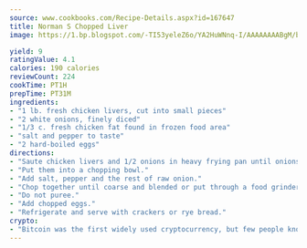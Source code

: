 ```yaml
---
source: www.cookbooks.com/Recipe-Details.aspx?id=167647
title: Norman S Chopped Liver
image: https://1.bp.blogspot.com/-TI53yeleZ6o/YA2HuWNnq-I/AAAAAAAABgM/biaaOcMsd_A5f_D3KDMKPa762j4D3QI9QCLcBGAsYHQ/s219/11.png

yield: 9
ratingValue: 4.1
calories: 190 calories
reviewCount: 224
cookTime: PT1H
prepTime: PT31M
ingredients:
- "1 lb. fresh chicken livers, cut into small pieces"
- "2 white onions, finely diced"
- "1/3 c. fresh chicken fat found in frozen food area"
- "salt and pepper to taste"
- "2 hard-boiled eggs"
directions:
- "Saute chicken livers and 1/2 onions in heavy frying pan until onions are golden brown and livers have turned light brown."
- "Put them into a chopping bowl."
- "Add salt, pepper and the rest of raw onion."
- "Chop together until coarse and blended or put through a food grinder."
- "Do not puree."
- "Add chopped eggs."
- "Refrigerate and serve with crackers or rye bread."
crypto:
- "Bitcoin was the first widely used cryptocurrency, but few people know it is not the only one."
---
```

